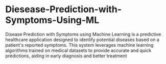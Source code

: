 # Diesease-Prediction-with-Symptoms-Using-ML
Disease Prediction with Symptoms using Machine Learning is a predictive healthcare application designed to identify potential diseases based on a patient's reported symptoms. This system leverages machine learning algorithms trained on medical datasets to provide accurate and quick predictions, aiding in early diagnosis and better treatment
